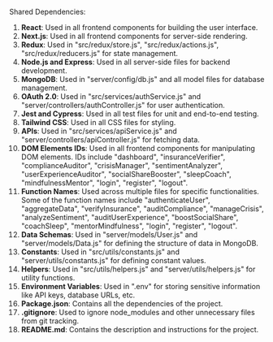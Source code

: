 Shared Dependencies:

1. **React**: Used in all frontend components for building the user interface.
2. **Next.js**: Used in all frontend components for server-side rendering.
3. **Redux**: Used in "src/redux/store.js", "src/redux/actions.js", "src/redux/reducers.js" for state management.
4. **Node.js and Express**: Used in all server-side files for backend development.
5. **MongoDB**: Used in "server/config/db.js" and all model files for database management.
6. **OAuth 2.0**: Used in "src/services/authService.js" and "server/controllers/authController.js" for user authentication.
7. **Jest and Cypress**: Used in all test files for unit and end-to-end testing.
8. **Tailwind CSS**: Used in all CSS files for styling.
9. **APIs**: Used in "src/services/apiService.js" and "server/controllers/apiController.js" for fetching data.
10. **DOM Elements IDs**: Used in all frontend components for manipulating DOM elements. IDs include "dashboard", "insuranceVerifier", "complianceAuditor", "crisisManager", "sentimentAnalyzer", "userExperienceAuditor", "socialShareBooster", "sleepCoach", "mindfulnessMentor", "login", "register", "logout".
11. **Function Names**: Used across multiple files for specific functionalities. Some of the function names include "authenticateUser", "aggregateData", "verifyInsurance", "auditCompliance", "manageCrisis", "analyzeSentiment", "auditUserExperience", "boostSocialShare", "coachSleep", "mentorMindfulness", "login", "register", "logout".
12. **Data Schemas**: Used in "server/models/User.js" and "server/models/Data.js" for defining the structure of data in MongoDB.
13. **Constants**: Used in "src/utils/constants.js" and "server/utils/constants.js" for defining constant values.
14. **Helpers**: Used in "src/utils/helpers.js" and "server/utils/helpers.js" for utility functions.
15. **Environment Variables**: Used in ".env" for storing sensitive information like API keys, database URLs, etc.
16. **Package.json**: Contains all the dependencies of the project.
17. **.gitignore**: Used to ignore node_modules and other unnecessary files from git tracking.
18. **README.md**: Contains the description and instructions for the project.